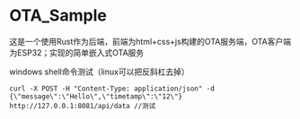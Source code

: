 # OTA_Sample
这是一个使用Rust作为后端，前端为html+css+js构建的OTA服务端，OTA客户端为ESP32；实现的简单嵌入式OTA服务

windows shell命令测试（linux可以把反斜杠去掉）

    curl -X POST -H "Content-Type: application/json" -d {\"message\":\"Hello\",\"timetamp\":\"12\"} http://127.0.0.1:8081/api/data //测试